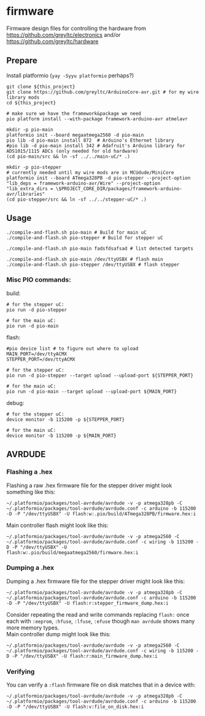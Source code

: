 # firmware
Firmware design files for controlling the hardware from https://github.com/greyltc/electronics and/or https://github.com/greyltc/hardware

## Prepare
Install platformio (`yay -Syyu platformio` perhaps?)
```
git clone ${this_project}
git clone https://github.com/greyltc/ArduinoCore-avr.git # for my wire library mods
cd ${this_project}

# make sure we have the framework&package we need
pio platform install --with-package framework-arduino-avr atmelavr

mkdir -p pio-main
platformio init --board megaatmega2560 -d pio-main
pio lib -d pio-main install 872  # Arduino's Ethernet library
#pio lib -d pio-main install 342 # Adafruit's Arduino library for ADS1015/1115 ADCs (only needed for old hardware)
(cd pio-main/src && ln -sf ../../main-uC/* .)

mkdir -p pio-stepper
# currently needed until my wire mods are in MCUdude/MiniCore
platformio init --board ATmega328PB -d pio-stepper --project-option "lib_deps = framework-arduino-avr/Wire" --project-option "lib_extra_dirs = \$PROJECT_CORE_DIR/packages/framework-arduino-avr/libraries"
(cd pio-stepper/src && ln -sf ../../stepper-uC/* .)
```

## Usage
```
./compile-and-flash.sh pio-main # Build for main uC
./compile-and-flash.sh pio-stepper # Build for stepper uC

./compile-and-flash.sh pio-main fadsfdsafsad # list detected targets

./compile-and-flash.sh pio-main /dev/ttyUSBX # flash main
./compile-and-flash.sh pio-stepper /dev/ttyUSBX # flash stepper
```

### Misc PIO commands:
build:
```
# for the stepper uC:
pio run -d pio-stepper

# for the main uC:
pio run -d pio-main
```

flash:
```
#pio device list # to figure out where to upload
MAIN_PORT=/dev/ttyACMX
STEPPER_PORT=/dev/ttyACMX

# for the stepper uC:
pio run -d pio-stepper --target upload --upload-port ${STEPPER_PORT}

# for the main uC:
pio run -d pio-main --target upload --upload-port ${MAIN_PORT}
```

debug: 
```
# for the stepper uC:
device monitor -b 115200 -p ${STEPPER_PORT}

# for the main uC:
device monitor -b 115200 -p ${MAIN_PORT}
```

## AVRDUDE
### Flashing a .hex
Flashing a raw .hex firmware file for the stepper driver might look something like this:
```
~/.platformio/packages/tool-avrdude/avrdude -v -p atmega328pb -C ~/.platformio/packages/tool-avrdude/avrdude.conf -c arduino -b 115200 -D -P "/dev/ttyUSBX" -U flash:w:.pio/build/ATmega328PB/firmware.hex:i
```
Main controller flash might look like this:
```
~/.platformio/packages/tool-avrdude/avrdude -v -p atmega2560 -C ~/.platformio/packages/tool-avrdude/avrdude.conf -c wiring -b 115200 -D -P "/dev/ttyUSBX" -U flash:w:.pio/build/megaatmega2560/firmware.hex:i
```
### Dumping a .hex
Dumping a .hex firmware file for the stepper driver might look like this:
```
~/.platformio/packages/tool-avrdude/avrdude -v -p atmega328pb -C ~/.platformio/packages/tool-avrdude/avrdude.conf -c arduino -b 115200 -D -P "/dev/ttyUSBX" -U flash:r:stepper_firmware_dump.hex:i
```
Consider repeating the read and write commands replacing `flash:` once each with `:eeprom`, `:hfuse`, `:lfuse`, `:efuse` though `man avrdude` shows many more memory types.  
Main controller dump might look like this:
```
~/.platformio/packages/tool-avrdude/avrdude -v -p atmega2560 -C ~/.platformio/packages/tool-avrdude/avrdude.conf -c wiring -b 115200 -D -P "/dev/ttyUSBX" -U flash:r:main_firmware_dump.hex:i
```
### Verifying
You can verify a `:flash` firmware file on disk matches that in a device with:
```
~/.platformio/packages/tool-avrdude/avrdude -v -p atmega328pb -C ~/.platformio/packages/tool-avrdude/avrdude.conf -c arduino -b 115200 -D -P "/dev/ttyUSBX" -U flash:v:file_on_disk.hex:i
```
